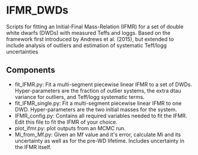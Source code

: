 # IFMR_DWDs

Scripts for fitting an Initial-Final Mass-Relation (IFMR) for a set of double white
dwarfs (DWDs) with measured Teffs and loggs. Based on the framework first introduced
by Andrews et al. (2015), but extended to include analysis of outliers and estimation
of systematic Teff/logg uncertainties

## Components
* fit_IFMR.py: Fit a multi-segment piecewise linear IFMR to a set of DWDs.
Hyper-parameters are the fraction of outlier systems, the extra dtau variance
for outliers, and Teff/logg systematic terms.
* fit_IFMR_single.py: Fit a multi-segment piecewise linear IFMR to one DWD.
Hyper-parameters are the two initial masses for the system.
* IFMR_config.py: Contains all required variables needed to fit the IFMR.
Edit this file to fit the IFMR of your choice.
* plot_ifmr.py: plot outputs from an MCMC run.
* Mi_from_Mf.py: Given an Mf value and it's error, calculate Mi and its
uncertainty as well as for the pre-WD lifetime. Includes uncertainty
in the IFMR itself.
